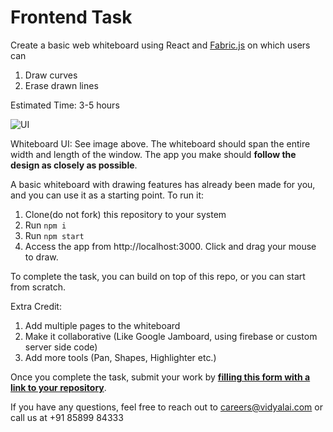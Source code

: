 # Frontend Task
Create a basic web whiteboard using React and [Fabric.js](http://fabricjs.com/articles/) on which users can
1. Draw curves
2. Erase drawn lines

Estimated Time: 3-5 hours

![UI](https://user-images.githubusercontent.com/67888574/104806160-65b99100-57fb-11eb-8176-4a741f1c4437.png)

Whiteboard UI: See image above. The whiteboard should span the entire width and length of the window. The app you make should **follow the design as closely as possible**.

A basic whiteboard with drawing features has already been made for you, and you can use it as a starting point. To run it:

1. Clone(do not fork) this repository to your system
2. Run `npm i`
3. Run `npm start`
4. Access the app from http://localhost:3000. Click and drag your mouse to draw.

To complete the task, you can build on top of this repo, or you can start from scratch.

Extra Credit:
1. Add multiple pages to the whiteboard
2. Make it collaborative (Like Google Jamboard, using firebase or custom server side code)
3. Add more tools (Pan, Shapes, Highlighter etc.)

Once you complete the task, submit your work by [**filling this form with a link to your repository**](https://forms.gle/d7gBSwfFf6FjQdeZA).

If you have any questions, feel free to reach out to careers@vidyalai.com or call us at +91 85899 84333
